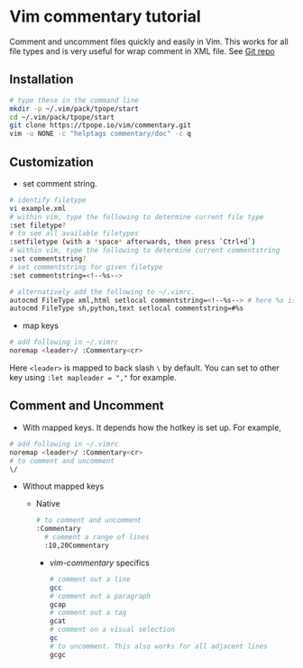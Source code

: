 # Vim commentary tutorial

Comment and uncomment files quickly and easily in Vim. This works for all file types and is very useful for wrap comment in XML file. See [Git repo](https://github.com/tpope/vim-commentary)

## Installation

```bash
# type these in the command line
mkdir -p ~/.vim/pack/tpope/start
cd ~/.vim/pack/tpope/start
git clone https://tpope.io/vim/commentary.git
vim -u NONE -c "helptags commentary/doc" -c q
```

## Customization

- set comment string. 

```bash
# identify filetype
vi example.xml
# within vim, type the following to determine current file type
:set filetype?
# to see all available filetypes
:setfiletype (with a *space* afterwards, then press `Ctrl+d`) 
# within vim, type the following to determine current commentstring
:set commentstring?
# set commentstring for given filetype
:set commentstring=<!--%s-->

# alternatively add the following to ~/.vimrc. 
autocmd FileType xml,html setlocal commentstring=<!--%s--> # here %s is the content wrapped by comment strings
autocmd FileType sh,python,text setlocal commentstring=#%s
```

- map keys

```bash
# add following in ~/.vimrc
noremap <leader>/ :Commentary<cr>
```

Here `<leader>` is mapped to back slash `\` by default. You can set to other key using `:let mapleader = ","` for example. 

## Comment and Uncomment

- With mapped keys. It depends how the hotkey is set up. For example,

```bash
# add following in ~/.vimrc
noremap <leader>/ :Commentary<cr>
# to comment and uncomment
\/
```

- Without mapped keys

  - Native

    ```bash
    # to comment and uncomment
    :Commentary
	  # comment a range of lines
	  :10,20Commentary
	  ```
	  
	- *vim-commentary* specifics
	
	  ```bash
	  # comment out a line
	  gcc 
	  # comment out a paragraph
	  gcap 
	  # comment out a tag
	  gcat 
	  # comment on a visual selection
	  gc
	  # to uncomment. This also works for all adjacent lines
	  gcgc
	  ```
	
	  